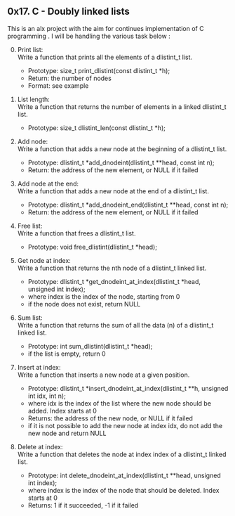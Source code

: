 ## 0x17. C - Doubly linked lists

This is an alx project with the aim for continues implementation of C programming .
I will be handling the various task below :


0. Print list: <br>
    Write a function that prints all the elements of a dlistint_t list.
    * Prototype: size_t print_dlistint(const dlistint_t *h);
    * Return: the number of nodes
    * Format: see example


1. List length: <br>
    Write a function that returns the number of elements in a linked dlistint_t list.
    * Prototype: size_t dlistint_len(const dlistint_t *h);


2. Add node: <br>
    Write a function that adds a new node at the beginning of a dlistint_t list.
    * Prototype: dlistint_t *add_dnodeint(dlistint_t **head, const int n);
    * Return: the address of the new element, or NULL if it failed


3. Add node at the end: <br>
    Write a function that adds a new node at the end of a dlistint_t list.
    * Prototype: dlistint_t *add_dnodeint_end(dlistint_t **head, const int n);
    * Return: the address of the new element, or NULL if it failed


4. Free list: <br>
    Write a function that frees a dlistint_t list.
    * Prototype: void free_dlistint(dlistint_t *head);


5. Get node at index: <br>
    Write a function that returns the nth node of a dlistint_t linked list.
    * Prototype: dlistint_t *get_dnodeint_at_index(dlistint_t *head, unsigned int index);
    * where index is the index of the node, starting from 0
    * if the node does not exist, return NULL


6. Sum list: <br>
    Write a function that returns the sum of all the data (n) of a dlistint_t linked list.
    * Prototype: int sum_dlistint(dlistint_t *head);
    * if the list is empty, return 0


7. Insert at index: <br>
    Write a function that inserts a new node at a given position.
    * Prototype: dlistint_t *insert_dnodeint_at_index(dlistint_t **h, unsigned int idx, int n);
    * where idx is the index of the list where the new node should be added. Index starts at 0
    * Returns: the address of the new node, or NULL if it failed
    * if it is not possible to add the new node at index idx, do not add the new node and return NULL


8. Delete at index: <br>
    Write a function that deletes the node at index index of a dlistint_t linked list.
    * Prototype: int delete_dnodeint_at_index(dlistint_t **head, unsigned int index);
    * where index is the index of the node that should be deleted. Index starts at 0
    * Returns: 1 if it succeeded, -1 if it failed
